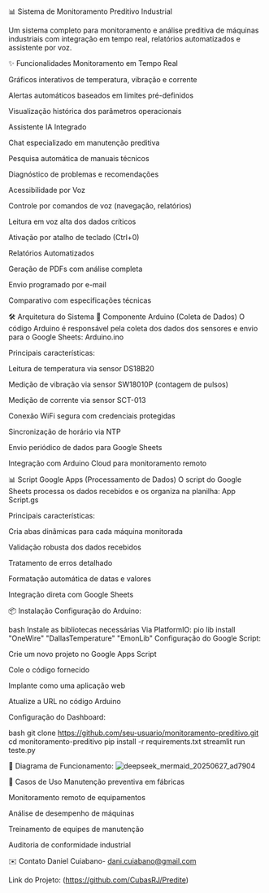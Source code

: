 📊 Sistema de Monitoramento Preditivo Industrial

Um sistema completo para monitoramento e análise preditiva de máquinas industriais com integração em tempo real, relatórios automatizados e assistente por voz.

✨ Funcionalidades
Monitoramento em Tempo Real

Gráficos interativos de temperatura, vibração e corrente

Alertas automáticos baseados em limites pré-definidos

Visualização histórica dos parâmetros operacionais

Assistente IA Integrado

Chat especializado em manutenção preditiva

Pesquisa automática de manuais técnicos

Diagnóstico de problemas e recomendações

Acessibilidade por Voz

Controle por comandos de voz (navegação, relatórios)

Leitura em voz alta dos dados críticos

Ativação por atalho de teclado (Ctrl+0)

Relatórios Automatizados

Geração de PDFs com análise completa

Envio programado por e-mail

Comparativo com especificações técnicas

🛠️ Arquitetura do Sistema
🔌 Componente Arduino (Coleta de Dados)
O código Arduino é responsável pela coleta dos dados dos sensores e envio para o Google Sheets:
Arduino.ino

Principais características:

Leitura de temperatura via sensor DS18B20

Medição de vibração via sensor SW18010P (contagem de pulsos)

Medição de corrente via sensor SCT-013

Conexão WiFi segura com credenciais protegidas

Sincronização de horário via NTP

Envio periódico de dados para Google Sheets

Integração com Arduino Cloud para monitoramento remoto

📊 Script Google Apps (Processamento de Dados)
O script do Google Sheets processa os dados recebidos e os organiza na planilha:
App Script.gs

Principais características:

Cria abas dinâmicas para cada máquina monitorada

Validação robusta dos dados recebidos

Tratamento de erros detalhado

Formatação automática de datas e valores

Integração direta com Google Sheets

📦 Instalação
Configuração do Arduino:

bash
Instale as bibliotecas necessárias
Via PlatformIO:
pio lib install "OneWire" "DallasTemperature" "EmonLib"
Configuração do Google Script:

Crie um novo projeto no Google Apps Script

Cole o código fornecido

Implante como uma aplicação web

Atualize a URL no código Arduino

Configuração do Dashboard:

bash
git clone https://github.com/seu-usuario/monitoramento-preditivo.git
cd monitoramento-preditivo
pip install -r requirements.txt
streamlit run teste.py

📸 Diagrama de Funcionamento:
![deepseek_mermaid_20250627_ad7904](https://github.com/user-attachments/assets/e47a9347-ae09-4989-befa-e48c39ff0862)

📌 Casos de Uso
Manutenção preventiva em fábricas

Monitoramento remoto de equipamentos

Análise de desempenho de máquinas

Treinamento de equipes de manutenção

Auditoria de conformidade industrial

✉️ Contato
Daniel Cuiabano- dani.cuiabano@gmail.com

Link do Projeto: (https://github.com/CubasRJ/Predite)
